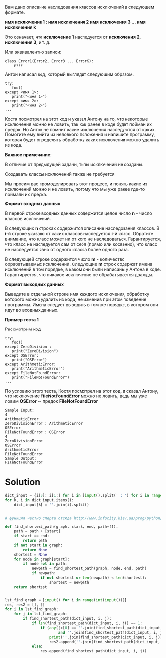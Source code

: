 Вам дано описание наследования классов исключений в следующем формате. 

**имя исключения 1 : имя исключения 2 имя исключения 3 ... имя исключения k**

Это означает, что **исключение 1** наследуется от **исключения 2**, **исключения 3**, и т. д.

Или эквивалентно записи:

```
class Error1(Error2, Error3 ... ErrorK):
    pass
```

Антон написал код, который выглядит следующим образом.

```
try:
   foo()
except <имя 1>:
   print("<имя 1>")
except <имя 2>:
   print("<имя 2>")
...
```

Костя посмотрел на этот код и указал Антону на то, что некоторые исключения можно не ловить, так как ранее в коде будет пойман их предок. Но Антон не помнит какие исключения наследуются от каких. Помогите ему выйти из неловкого положения и напишите программу, которая будет определять обработку каких исключений можно удалить из кода.

**Важное примечание**:

В отличие от предыдущей задачи, типы исключений не созданы.

Создавать классы исключений также не требуется

Мы просим вас промоделировать этот процесс, и понять какие из исключений можно и не ловить, потому что мы уже ранее где-то поймали их предка.

**Формат входных данных**

В первой строке входных данных содержится целое число **n** - число классов исключений.

В следующих **n** строках содержится описание наследования классов. В **i**-й строке указано от каких классов наследуется **i**-й класс. Обратите внимание, что класс может ни от кого не наследоваться. Гарантируется, что класс не наследуется сам от себя (прямо или косвенно), что класс не наследуется явно от одного класса более одного раза.

В следующей строке содержится число **m** - количество обрабатываемых исключений. Следующие **m** строк содержат имена исключений в том порядке, в каком они были написаны у Антона в коде. Гарантируется, что никакое исключение не обрабатывается дважды.

**Формат выходных данных**

Выведите в отдельной строке имя каждого исключения, обработку которого можно удалить из кода, не изменив при этом поведение программы. Имена следует выводить в том же порядке, в котором они идут во входных данных.

**Пример теста 1**

Рассмотрим код

```
try:
   foo()
except ZeroDivision :
   print("ZeroDivision")
except OSError:
   print("OSError")
except ArithmeticError:
   print("ArithmeticError")
except FileNotFoundError:
   print("FileNotFoundError")
...
```

По условию этого теста, Костя посмотрел на этот код, и сказал Антону, что исключение **FileNotFoundError** можно не ловить, ведь мы уже ловим **OSError** -- предок **FileNotFoundError**

```
Sample Input:
4
ArithmeticError
ZeroDivisionError : ArithmeticError
OSError
FileNotFoundError : OSError
4
ZeroDivisionError
OSError
ArithmeticError
FileNotFoundError
Sample Output:
FileNotFoundError
```

# Solution
```python
dict_input = {i[0]: i[1:] for i in [input().split(' : ') for i in range(int(input()))]}
for k, i in dict_input.items():
    dict_input[k] = ''.join(i).split()


# функция честно сперта отсюда http://www.infocity.kiev.ua/prog/python/content/pytonesse_3.shtml

def find_shortest_path(graph, start, end, path=[]):
    path = path + [start]
    if start == end:
        return path
    if not start in graph:
        return None
    shortest = None
    for node in graph[start]:
        if node not in path:
            newpath = find_shortest_path(graph, node, end, path)
            if newpath:
                if not shortest or len(newpath) < len(shortest):
                    shortest = newpath
    return shortest


lst_find_graph = [input() for i in range(int(input()))]
res, res2 = [], []
for i in lst_find_graph:
    for j in lst_find_graph:
        if find_shortest_path(dict_input, i, j):
            if len(find_shortest_path(dict_input, i, j)) == 1:
                if (any([x[0] == ''.join(find_shortest_path(dict_input, i, j)) for x in res])
                        and ''.join(find_shortest_path(dict_input, i, j)) not in res2):
                    print(''.join(find_shortest_path(dict_input, i, j)))
                    res2.append(''.join(find_shortest_path(dict_input, i, j)))
            else:
                res.append(find_shortest_path(dict_input, i, j))

```
